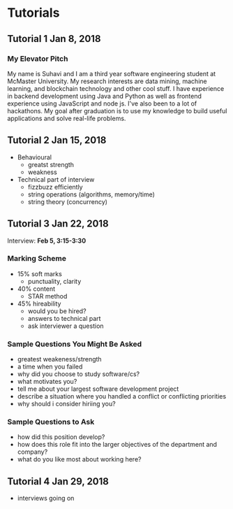 # Tutorials

## Tutorial 1 Jan 8, 2018

### My Elevator Pitch

My name is Suhavi and I am a third year software engineering student at McMaster University. My research interests are data mining, machine learning, and blockchain technology and other cool stuff. I have experience in backend development using Java and Python as well as frontend experience using JavaScript and node js. I've also been to a lot of hackathons. My goal after graduation is to use my knowledge to build useful applications and solve real-life problems.

## Tutorial 2 Jan 15, 2018

- Behavioural
    - greatst strength
    - weakness
- Technical part of interview
    - fizzbuzz efficiently
    - string operations (algorithms, memory/time)
    - string theory (concurrency)

## Tutorial 3 Jan 22, 2018

Interview: **Feb 5, 3:15-3:30**
 ### Marking Scheme
 - 15% soft marks
    - punctuality, clarity
- 40% content
    - STAR method
- 45% hireability
    - would you be hired?
    - answers to technical part
    - ask interviewer a question

### Sample Questions You Might Be Asked
- greatest weakeness/strength
- a time when you failed
- why did you choose to study software/cs?
- what motivates you?
- tell me about your largest software development project
- describe a situation where you handled a conflict or conflicting priorities
- why should i consider hiriing you?

### Sample Questions to Ask
- how did this position develop?
- how does this role fit into the larger objectives of the department and company?
- what do you like most about working here?

## Tutorial 4 Jan 29, 2018
- interviews going on
